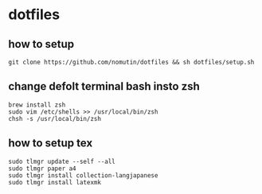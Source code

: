 # dotfiles
## how to setup
```
git clone https://github.com/nomutin/dotfiles && sh dotfiles/setup.sh
```
## change defolt terminal bash insto zsh
```
brew install zsh
sudo vim /etc/shells >> /usr/local/bin/zsh 
chsh -s /usr/local/bin/zsh
```
## how to setup tex
```
sudo tlmgr update --self --all
sudo tlmgr paper a4
sudo tlmgr install collection-langjapanese
sudo tlmgr install latexmk
```